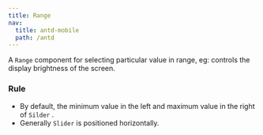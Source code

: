 ```yaml
---
title: Range
nav:
  title: antd-mobile
  path: /antd
---
```


A `Range` component for selecting particular value in range, eg: controls the display brightness of the screen.

### Rule
- By default, the minimum value in the left and maximum value in the right of `Silder` .
- Generally `Slider` is positioned horizontally.

<code src="./demo/basic.tsx" />

<API/>
